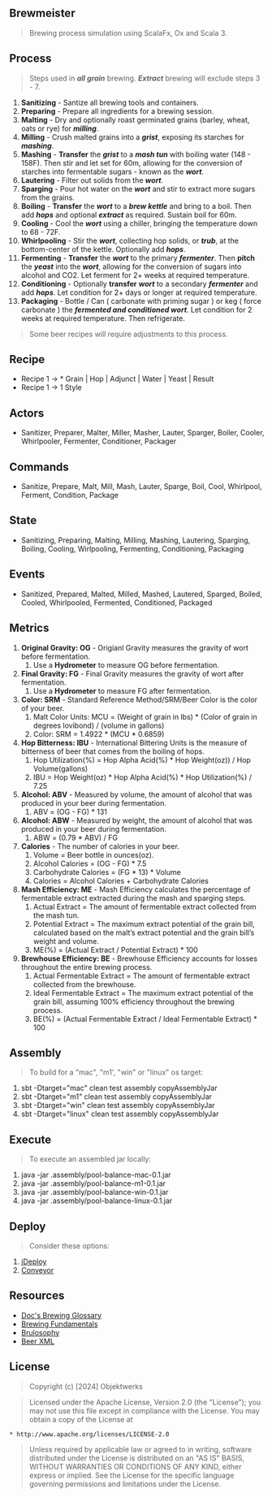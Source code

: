 Brewmeister
-----------
>Brewing process simulation using ScalaFx, Ox and Scala 3.

Process
-------
>Steps used in ***all grain*** brewing. ***Extract*** brewing will exclude steps 3 - 7.
1. **Sanitizing** - Santize all brewing tools and containers.
2. **Preparing** - Prepare all ingredients for a brewing session.
3. **Malting** - Dry and optionally roast germinated grains (barley, wheat, oats or rye) for ***milling***.
4. **Milling** - Crush malted grains into a ***grist***, exposing its starches for ***mashing***.
5. **Mashing** - **Transfer** the ***grist*** to a ***mash tun*** with boiling water (148 - 158F). Then stir and let set for 60m, allowing for the conversion of starches into fermentable sugars - known as the ***wort***.
6. **Lautering** - Filter out solids from the ***wort***.
7. **Sparging** - Pour hot water on the ***wort*** and stir to extract more sugars from the grains.
8. **Boiling** - **Transfer** the ***wort*** to a ***brew kettle*** and bring to a boil. Then add ***hops*** and optional ***extract*** as required. Sustain boil for 60m.
9. **Cooling** - Cool the ***wort*** using a chiller, bringing the temperature down to 68 - 72F.
10. **Whirlpooling** - Stir the ***wort***, collecting hop solids, or ***trub***, at the bottom-center of the kettle. Optionally add ***hops***.
11. **Fermenting** - **Transfer** the ***wort*** to the primary ***fermenter***. Then **pitch** the ***yeast*** into the ***wort***, allowing for the conversion of sugars into alcohol and CO2. Let ferment for 2+ weeks at required temperature.
12. **Conditioning** - Optionally **transfer** ***wort*** to a secondary ***fermenter*** and add ***hops***. Let condition for 2+ days or longer at required temperature.
13. **Packaging** - Bottle / Can ( carbonate with priming sugar ) or keg ( force carbonate ) the ***fermented and conditioned wort***. Let condition for 2 weeks at required temperature. Then refrigerate.
>Some beer recipes will require adjustments to this process.

Recipe
------
* Recipe 1 -> * Grain | Hop | Adjunct | Water | Yeast | Result
* Recipe 1 -> 1 Style

Actors
------
* Sanitizer, Preparer, Malter, Miller, Masher, Lauter, Sparger, Boiler, Cooler, Whirlpooler, Fermenter, Conditioner, Packager

Commands
--------
* Sanitize, Prepare, Malt, Mill, Mash, Lauter, Sparge, Boil, Cool, Whirlpool, Ferment, Condition, Package

State
-----
* Sanitizing, Preparing, Malting, Milling, Mashing, Lautering, Sparging, Boiling, Cooling, Wirlpooling, Fermenting, Conditioning, Packaging

Events
------
* Sanitized, Prepared, Malted, Milled, Mashed, Lautered, Sparged, Boiled, Cooled, Whirlpooled, Fermented, Conditioned, Packaged

Metrics
-------
1. **Original Gravity: OG** - Origianl Gravity measures the gravity of wort before fermentation.
    1. Use a **Hydrometer** to measure OG before fermentation.
2. **Final Gravity: FG** - Final Gravity measures the gravity of wort after fermentation.
    1. Use a **Hydrometer** to measure FG after fermentation.
3. **Color: SRM** - Standard Reference Method/SRM/Beer Color is the color of your beer.
    1. Malt Color Units: MCU = (Weight of grain in lbs) * (Color of grain in degrees lovibond) / (volume in gallons)
    2. Color: SRM = 1.4922 * (MCU * 0.6859)
4. **Hop Bitterness: IBU** - International Bittering Units is the measure of bitterness of beer that comes from the boiling of hops.
    1. Hop Utilization(%) = Hop Alpha Acid(%) * Hop Weight(oz)) / Hop Volume(gallons)
    2. IBU = Hop Weight(oz) * Hop Alpha Acid(%) * Hop Utilization(%) / 7.25
5. **Alcohol: ABV** - Measured by volume, the amount of alcohol that was produced in your beer during fermentation.
    1. ABV = (OG - FG) * 131
6. **Alcohol: ABW** - Measured by weight, the amount of alcohol that was produced in your beer during fermentation.
    1. ABW = (0.79 * ABV) / FG
7. **Calories** - The number of calories in your beer.
    1. Volume = Beer bottle in ounces(oz).
    2. Alcohol Calories = (OG - FG) * 7.5
    3. Carbohydrate Calories = (FG * 13) * Volume
    4. Calories = Alcohol Calories + Carbohydrate Calories
8. **Mash Efficiency: ME** - Mash Efficiency calculates the percentage of fermentable extract extracted during the mash and sparging steps.
    1. Actual Extract = The amount of fermentable extract collected from the mash tun.
    2. Potential Extract = The maximum extract potential of the grain bill, calculated based on the malt’s extract potential and the grain bill’s weight and volume.
    3. ME(%) = (Actual Extract / Potential Extract) * 100
9. **Brewhouse Efficiency: BE** - Brewhouse Efficiency accounts for losses throughout the entire brewing process.
    1. Actual Fermentable Extract = The amount of fermentable extract collected from the brewhouse.
    2. Ideal Fermentable Extract = The maximum extract potential of the grain bill, assuming 100% efficiency throughout the brewing process.
    3. BE(%) = (Actual Fermentable Extract / Ideal Fermentable Extract) * 100

Assembly
--------
>To build for a "mac", "m1', "win" or "linux" os target:
1. sbt -Dtarget="mac" clean test assembly copyAssemblyJar
2. sbt -Dtarget="m1" clean test assembly copyAssemblyJar
3. sbt -Dtarget="win" clean test assembly copyAssemblyJar
4. sbt -Dtarget="linux" clean test assembly copyAssemblyJar

Execute
-------
>To execute an assembled jar locally:
1. java -jar .assembly/pool-balance-mac-0.1.jar
2. java -jar .assembly/pool-balance-m1-0.1.jar
3. java -jar .assembly/pool-balance-win-0.1.jar
4. java -jar .assembly/pool-balance-linux-0.1.jar

Deploy
------
>Consider these options:
1. [jDeploy](https://www.npmjs.com/package/jdeploy)
2. [Conveyor](https://hydraulic.software/index.html)

Resources
---------
* [Doc's Brewing Glossary](https://docmckee.com/beer/)
* [Brewing Fundamentals](https://beerconnoisseur.com/articles/beer-101-fundamental-steps-brewing)
* [Brulosophy](https://brulosophy.com/)
* [Beer XML](https://www.beerxml.com/)

License
-------
>Copyright (c) [2024] Objektwerks

>Licensed under the Apache License, Version 2.0 (the "License");
you may not use this file except in compliance with the License.
You may obtain a copy of the License at

    * http://www.apache.org/licenses/LICENSE-2.0

>Unless required by applicable law or agreed to in writing, software
distributed under the License is distributed on an "AS IS" BASIS,
WITHOUT WARRANTIES OR CONDITIONS OF ANY KIND, either express or implied.
See the License for the specific language governing permissions and
limitations under the License.